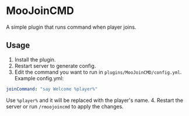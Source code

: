 # MooJoinCMD
A simple plugin that runs command when player joins.
## Usage
1. Install the plugin.
2. Restart server to generate config.
3. Edit the command you want to run in `plugins/MooJoinCMD/config.yml`.<br>
Example config.yml:<br>
```yml
joinCommand: "say Welcome %player%"
```
Use `%player%` and it will be replaced with the player's name.
4. Restart the server or run `/rmoojoincmd` to apply the changes.